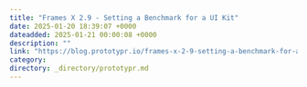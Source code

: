 ```yaml
---
title: "Frames X 2.9 - Setting a Benchmark for a UI Kit"
date: 2025-01-20 18:39:07 +0000
dateadded: 2025-01-21 00:00:08 +0000
description: ""
link: "https://blog.prototypr.io/frames-x-2-9-setting-a-benchmark-for-a-ui-kit-ed2ca28f4014?source=rss----eb297ea1161a---4"
category:
directory: _directory/prototypr.md
---
```


